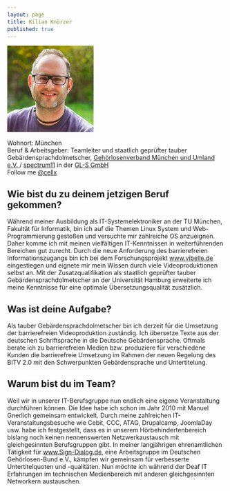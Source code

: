```yaml
---
layout: page
title: Kilian Knörzer
published: true
---
```


![Kilian Knörzer](/public/images/kilian_200px.jpg "Kilian Knörzer")

Wohnort: München  
Beruf & Arbeitsgeber: Teamleiter und staatlich geprüfter tauber Gebärdensprachdolmetscher, [Gehörlosenverband München und Umland e.V. ](http://www.gmu.de "gmu.de") / [spectrum11](http://www.spectrum11.de "spectrum11.de") in der [GL-S GmbH](http://www.gl-s.de "gl-s.de")<br>
Follow me <i class="fa fa-twitter"></i> <a href="http://twitter.com/cellx">@cellx</a>

## Wie bist du zu deinem jetzigen Beruf gekommen?

Während meiner Ausbildung als IT-Systemelektroniker an der TU München, Fakultät für Informatik, bin ich auf die Themen Linux System und Web-Programmierung gestoßen und versuchte mir zahlreiche OS anzueignen. Daher komme ich mit meinen vielfältigen IT-Kenntnissen in weiterführenden Bereichen gut zurecht. Durch die neue Anforderung des barrierefreien Informationszugangs bin ich bei dem Forschungsprojekt www.vibelle.de eingestiegen und eignete mir mein Wissen durch viele Videoproduktionen selbst an. Mit der Zusatzqualifikation als staatlich geprüfter tauber Gebärdensprachdolmetscher an der Universität Hamburg erweiterte ich meine Kenntnisse für eine optimale Übersetzungsqualität zusätzlich. 

## Was ist deine Aufgabe?

Als tauber Gebärdensprachdolmetscher bin ich derzeit für die Umsetzung der barrierefreien Videoproduktion zuständig. Ich übersetze Texte aus der deutschen Schriftsprache in die Deutsche Gebärdensprache. Oftmals berate ich zu barrierefreien Medien bzw. produziere für verschiedene Kunden die barrierefreie Umsetzung im Rahmen der neuen Regelung des BITV 2.0 mit den Schwerpunkten Gebärdensprache und Untertitelung.

## Warum bist du im Team?

Weil wir in unserer IT-Berufsgruppe nun endlich eine eigene Veranstaltung durchführen können. Die Idee habe ich schon im Jahr 2010 mit Manuel Gnerlich gemeinsam entwickelt. Durch meine zahlreichen IT-Veranstaltungsbesuche wie Cebit, CCC, ATAG, Drupalcamp, JoomlaDay usw. habe ich festgestellt, dass es in unserem Hörbehindertenbereich bislang noch keinen nennenswerten Netzwerkaustausch mit gleichgesinnten Berufsgruppen gibt. In meiner langjährigen ehrenamtlichen Tätigkeit für www.Sign-Dialog.de, eine Arbeitsgruppe im Deutschen Gehörlosen-Bund e.V., kämpfen wir gemeinsam für verbesserte Untertitelquoten und -qualitäten. Nun möchte ich während der Deaf IT Erfahrungen im technischen Medienbereich mit anderen gleichgesinnten Networkern austauschen.

